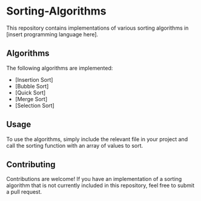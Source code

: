 # Sorting-Algorithms

This repository contains implementations of various sorting algorithms in [insert programming language here].

## Algorithms

The following algorithms are implemented:

- [Insertion Sort]
- [Bubble Sort]
- [Quick Sort]
- [Merge Sort]
- [Selection Sort]

## Usage

To use the algorithms, simply include the relevant file in your project and call the sorting function with an array of values to sort.

## Contributing

Contributions are welcome! If you have an implementation of a sorting algorithm that is not currently included in this repository, feel free to submit a pull request.

